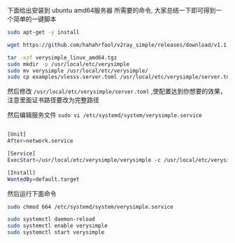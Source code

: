 
下面给出安装到 ubuntu amd64服务器 所需要的命令, 大家总结一下即可得到一个简单的一键脚本

```sh
sudo apt-get -y install

wget https://github.com/hahahrfool/v2ray_simple/releases/download/v1.1.2/verysimple_linux_amd64.tgz

tar -xzf verysimple_linux_amd64.tgz
sudo mkdir -p /usr/local/etc/verysimple
sudo mv verysimple /usr/local/etc/verysimple/
sudo cp examples/vlesss.server.toml /usr/local/etc/verysimple/server.toml
```


然后修改 `/usr/local/etc/verysimple/server.toml` ,使配置达到你想要的效果，注意里面证书路径要改为完整路径


然后编辑服务文件
`sudo vi /etc/systemd/system/verysimple.service`

```sh

[Unit]
After=network.service

[Service]
ExecStart=/usr/local/etc/verysimple/verysimple -c /usr/local/etc/verysimple/server.toml

[Install]
WantedBy=default.target
```

然后运行下面命令
```sh
sudo chmod 664 /etc/systemd/system/verysimple.service

sudo systemctl daemon-reload
sudo systemctl enable verysimple
sudo systemctl start verysimple
```

